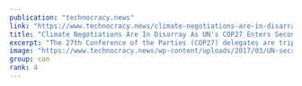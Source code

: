 ```yaml
---
publication: "technocracy.news"
link: "https://www.technocracy.news/climate-negotiations-are-in-disarray-as-uns-cop27-enters-second-week/"
title: "Climate Negotiations Are In Disarray As UN's COP27 Enters Second Week"
excerpt: "The 27th Conference of the Parties (COP27) delegates are tripping over themselves to find ways to destroy civilization by using global warming as an excuse to regulate every aspect of society. The 'gl"
image: "https://www.technocracy.news/wp-content/uploads/2017/03/UN-secreatary-general.jpg"
group: con
rank: 4
---
```

